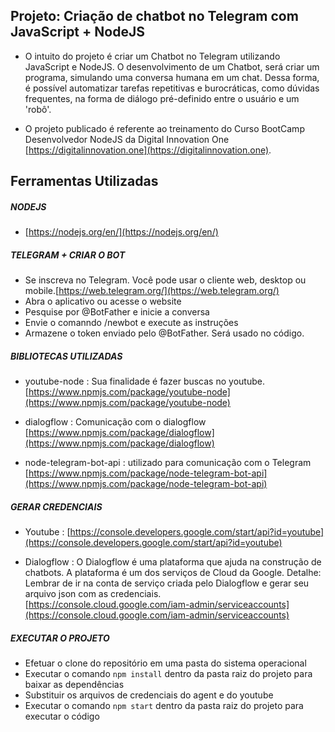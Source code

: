 ## Projeto: Criação de chatbot no Telegram com JavaScript + NodeJS

- O intuito do projeto é criar um Chatbot no Telegram utilizando JavaScript e NodeJS. O desenvolvimento de um Chatbot, será criar um programa, simulando uma conversa humana em um chat. Dessa forma, é possível automatizar tarefas repetitivas e burocráticas, como dúvidas frequentes, na forma de diálogo pré-definido entre o usuário e um 'robô'.

- O projeto publicado é referente ao treinamento do Curso BootCamp Desenvolvedor NodeJS da Digital Innovation One [https://digitalinnovation.one](https://digitalinnovation.one).

## Ferramentas Utilizadas

##### NODEJS

- [https://nodejs.org/en/](https://nodejs.org/en/)

##### TELEGRAM + CRIAR O BOT

- Se inscreva no Telegram. Você pode usar o cliente web, desktop ou mobile.[https://web.telegram.org/](https://web.telegram.org/)
- Abra o aplicativo ou acesse o website
- Pesquise por @BotFather e inicie a conversa
- Envie o comanndo /newbot e execute as instruções
- Armazene o token enviado pelo @BotFather. Será usado no código.

##### BIBLIOTECAS UTILIZADAS

- youtube-node :
  Sua finalidade é fazer buscas no youtube.
  [https://www.npmjs.com/package/youtube-node](https://www.npmjs.com/package/youtube-node)

- dialogflow :
  Comunicação com o dialogflow
  [https://www.npmjs.com/package/dialogflow](https://www.npmjs.com/package/dialogflow)

- node-telegram-bot-api :
  utilizado para comunicação com o Telegram
  [https://www.npmjs.com/package/node-telegram-bot-api](https://www.npmjs.com/package/node-telegram-bot-api)

##### GERAR CREDENCIAIS 

- Youtube :
  [https://console.developers.google.com/start/api?id=youtube](https://console.developers.google.com/start/api?id=youtube)


- Dialogflow :
  O Dialogflow é uma plataforma que ajuda na construção de chatbots. A plataforma é um dos serviços de Cloud da Google.
  Detalhe:  Lembrar de ir na conta de serviço criada pelo Dialogflow e gerar seu arquivo json com as credenciais.
  [https://console.cloud.google.com/iam-admin/serviceaccounts](https://console.cloud.google.com/iam-admin/serviceaccounts)

##### EXECUTAR O PROJETO

- Efetuar o clone do repositório em uma pasta do sistema operacional
- Executar o comando `npm install` dentro da pasta raiz do projeto para baixar as dependências
- Substituir os arquivos de credenciais do agent e do youtube
- Executar o comando `npm start` dentro da pasta raiz do projeto para executar o código
